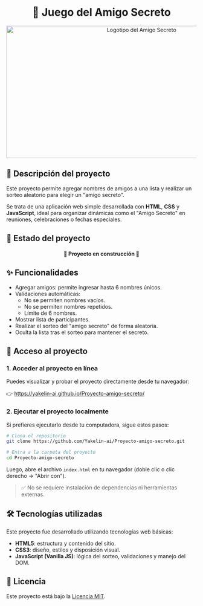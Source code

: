 <h1 align="center">🎁 Juego del Amigo Secreto</h1>
<p align="center">
  <img width="700" height="350" alt="Logotipo del Amigo Secreto" src="https://github.com/user-attachments/assets/15b2bf71-b616-4620-aec5-4c536e82648f" />
</p>

## 📌 Descripción del proyecto

Este proyecto permite agregar nombres de amigos a una lista y realizar un sorteo aleatorio para elegir un "amigo secreto". 

Se trata de una aplicación web simple desarrollada con **HTML**, **CSS** y **JavaScript**, ideal para organizar dinámicas como el "Amigo Secreto" en reuniones, celebraciones o fechas especiales.

## 🚧 Estado del proyecto

<h4 align="center">
  🚧 Proyecto en construcción 🚧
</h4>

## ✨ Funcionalidades

- Agregar amigos: permite ingresar hasta 6 nombres únicos.
- Validaciones automáticas:
  - No se permiten nombres vacíos.
  - No se permiten nombres repetidos.
  - Límite de 6 nombres.
- Mostrar lista de participantes.
- Realizar el sorteo del "amigo secreto" de forma aleatoria.
- Oculta la lista tras el sorteo para mantener el secreto.

## 🚀 Acceso al proyecto

### 1. Acceder al proyecto en línea

Puedes visualizar y probar el proyecto directamente desde tu navegador:

👉 https://yakelin-ai.github.io/Proyecto-amigo-secreto/
### 2. Ejecutar el proyecto localmente

Si prefieres ejecutarlo desde tu computadora, sigue estos pasos:

```bash
# Clona el repositorio
git clone https://github.com/Yakelin-ai/Proyecto-amigo-secreto.git

# Entra a la carpeta del proyecto
cd Proyecto-amigo-secreto
```

Luego, abre el archivo `index.html` en tu navegador (doble clic o clic derecho → "Abrir con").

> ✅ No se requiere instalación de dependencias ni herramientas externas.

## 🛠️ Tecnologías utilizadas

Este proyecto fue desarrollado utilizando tecnologías web básicas:

- **HTML5**: estructura y contenido del sitio.
- **CSS3**: diseño, estilos y disposición visual.
- **JavaScript (Vanilla JS)**: lógica del sorteo, validaciones y manejo del DOM.

## 📄 Licencia

Este proyecto está bajo la [Licencia MIT](https://github.com/Yakelin-ai/Proyecto-amigo-secreto/blob/master/LICENSE).
